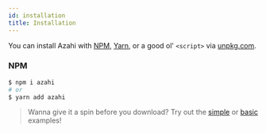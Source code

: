```yaml
---
id: installation
title: Installation
---
```


You can install Azahi with [NPM](https://npmjs.com),
[Yarn](https://yarnpkg.com), or a good ol' `<script>` via
[unpkg.com](https://unpkg.com).

### NPM

```bash
$ npm i azahi
# or
$ yarn add azahi
```

> Wanna give it a spin before you download? Try out the [simple](/docs/examples/simple) or [basic](/docs/examples/basic) examples!
